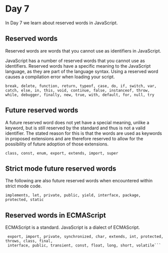# Day 7
In Day 7 we learn about reserved words in JavaScript.

## Reserved words
Reserved words are words that you cannot use as identifiers in JavaScript.

JavaScript has a number of reserved words that you cannot use as identifiers. Reserved words have a specific meaning to the JavaScript language, as they are part of the language syntax. Using a reserved word causes a compilation error when loading your script.

```break, delete, function, return, typeof, case, do, if, switch, var, catch, else, in, this, void, continue, false, instanceof, throw, while, debugger, finally, new, true, with, default, for, null, try ```

## Future reserved words
A future reserved word does not yet have a special meaning, unlike a keyword, but is still reserved by the standard and thus is not a valid identifier. The stated reason for this is that the words are used as keywords in proposed extensions and are therefore reserved to allow for the possibility of future adoption of those extensions.

```class, const, enum, export, extends, import, super```

## Strict mode future reserved words
The following are also future reserved words when encountered within strict mode code.

```implements, let, private, public, yield, interface, package, protected, static```

## Reserved words in ECMAScript
ECMAScript is a standard. JavaScript is a dialect of ECMAScript.
```￼abstract, double, goto, native, static, boolean, enum, implements, package, super, byte,
￼export, import, private, synchronized, char, extends, int, protected, throws, class, final,
￼interface, public, transient, const, float, long, short, volatile```
